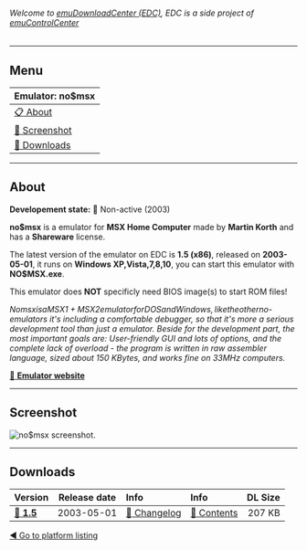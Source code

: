 ###### Welcome to [emuDownloadCenter (EDC)](https://github.com/PhoenixInteractiveNL/emuDownloadCenter/wiki/), EDC is a side project of [emuControlCenter](https://github.com/PhoenixInteractiveNL/emuControlCenter/wiki/)
***
## Menu
| **Emulator: no$msx** |
|:---------|
| [:clipboard: About](#about) |
| [:sunrise: Screenshot](#screenshot) |
| [:floppy_disk: Downloads](#downloads) |
***
## About
**Developement state:** :red_circle: Non-active (2003)

**no$msx** is a emulator for **MSX Home Computer** made by **Martin Korth** and has a **Shareware** license.

The latest version of the emulator on EDC is **1.5 (x86)**, released on **2003-05-01**, it runs on **Windows XP,Vista,7,8,10**, you can start this emulator with **NO$MSX.exe**.

This emulator does **NOT** specificly need BIOS image(s) to start ROM files!

_No$msx is a MSX1 + MSX2 emulator for DOS and Windows, like the other no$-emulators it's including a comfortable debugger, so that it's more a serious development tool than just a emulator. Beside for the development part, the most important goals are: User-friendly GUI and lots of options, and the complete lack of overload - the program is written in raw assembler language, sized about 150 KBytes, and works fine on 33MHz computers._

[:link: **Emulator website**](http://problemkaputt.de/index.htm)
***
## Screenshot
![](https://raw.githubusercontent.com/PhoenixInteractiveNL/emuDownloadCenter/master/hooks/nomsx/emulator_screenshot_01.jpg "no$msx screenshot.")
***
## Downloads
| Version  | Release date  | Info       | Info       | DL Size    |
|:---------|:-------------:|:-----------|:-----------|-----------:|
| [:floppy_disk: **1.5**](https://github.com/PhoenixInteractiveNL/edc-repo0001/raw/master/nomsx/1.5.7z) | 2003-05-01 | [:page_facing_up: Changelog](https://github.com/PhoenixInteractiveNL/edc-repo0001/blob/master/nomsx/1.5_changelog.txt) | [:mag_right: Contents](https://github.com/PhoenixInteractiveNL/edc-repo0001/blob/master/nomsx/1.5_contents.txt) | 207 KB |

[:arrow_backward: Go to platform listing](https://github.com/PhoenixInteractiveNL/emuDownloadCenter/wiki/EDC-Platform-List)
